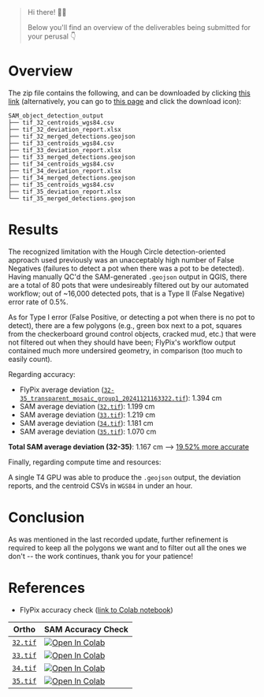 > Hi there! 👋😃
>
> Below you'll find an overview of the deliverables being submitted for your perusal 👇

# Overview

The zip file contains the following, and can be downloaded by clicking [this link](https://github.com/nickmccarty/SAM_object_detection_output_32-35/raw/refs/heads/main/SAM_object_detection_output.zip?download=) (alternatively, you can go to [this page](https://github.com/nickmccarty/SAM_object_detection_output_32-35/blob/main/SAM_object_detection_output.zip) and click the download icon):

```
SAM_object_detection_output
├── tif_32_centroids_wgs84.csv
├── tif_32_deviation_report.xlsx
├── tif_32_merged_detections.geojson
├── tif_33_centroids_wgs84.csv
├── tif_33_deviation_report.xlsx
├── tif_33_merged_detections.geojson
├── tif_34_centroids_wgs84.csv
├── tif_34_deviation_report.xlsx
├── tif_34_merged_detections.geojson
├── tif_35_centroids_wgs84.csv
├── tif_35_deviation_report.xlsx
└── tif_35_merged_detections.geojson
```

# Results

The recognized limitation with the Hough Circle detection-oriented approach used previously was an unacceptably high number of False Negatives (failures to detect a pot when there was a pot to be detected). Having manually QC'd the SAM-generated `.geojson` output in QGIS, there are a total of 80 pots that were undesireably filtered out by our automated workflow; out of ~16,000 detected pots, that is a Type II (False Negative) error rate of 0.5%.

As for Type I error (False Positive, or detecting a pot when there is no pot to detect), there are a few polygons (e.g., green box next to a pot, squares from the checkerboard ground control objects, cracked mud, etc.) that were not filtered out when they should have been; FlyPix's workflow output contained much more undersired geometry, in comparison (too much to easily count).

Regarding accuracy:

* FlyPix average deviation ([`32-35_transparent_mosaic_group1_20241121163322.tif`](https://drive.google.com/file/d/1yk3OA8OIgmL8BYlZnO5rl0ZJhcQzRslA/view?usp=sharing)): 1.394 cm
* SAM average deviation ([`32.tif`](https://drive.google.com/file/d/17TsZtBEhz9w3ymWQb7dllykLDIaCpYPg/view?usp=sharing)): 1.199 cm
* SAM average deviation ([`33.tif`](https://drive.google.com/file/d/1NR6nKKw-MGjxFQQPExBPtURTspkpY1n5/view?usp=sharing)): 1.219 cm
* SAM average deviation ([`34.tif`](https://drive.google.com/file/d/1bWFN69mWeXfez9DtQqapQ6e2EnriSVFy/view?usp=sharing)): 1.181 cm
* SAM average deviation ([`35.tif`](https://drive.google.com/file/d/1u1AOgR9OYWjCsKGLkbHNAHIx5j3UEsm0/view?usp=sharing)): 1.070 cm 

**Total SAM average deviation (32-35)**: 1.167 cm --> <ins>19.52% more accurate</ins>

Finally, regarding compute time and resources:

A single T4 GPU was able to produce the `.geojson` output, the deviation reports, and the centroid CSVs in `WGS84` in under an hour.

# Conclusion

As was mentioned in the last recorded update, further refinement is required to keep all the polygons we want and to filter out all the ones we don't -- the work continues, thank you for your patience!

# References

* FlyPix accuracy check ([link to Colab notebook](https://colab.research.google.com/drive/1LoZu_Lh9QqJCDyTn9d2XPJ8R6BgBAyBB?usp=sharing#offline=true&sandboxMode=true))

| Ortho               | SAM Accuracy Check                                                                                                                |
|--------------------|------------------------------------------------------------------------------------------------------------------------------------|
| [`32.tif`](https://drive.google.com/file/d/17TsZtBEhz9w3ymWQb7dllykLDIaCpYPg/view?usp=sharing)      | [![Open In Colab](https://colab.research.google.com/assets/colab-badge.svg)](https://colab.research.google.com/drive/1OUnxhLMZPggSDUSCRIOmL9SdxFM-0Tg8?usp=sharing#offline=true&sandboxMode=true) |
| [`33.tif`](https://drive.google.com/file/d/1NR6nKKw-MGjxFQQPExBPtURTspkpY1n5/view?usp=sharing)      | [![Open In Colab](https://colab.research.google.com/assets/colab-badge.svg)](https://colab.research.google.com/drive/1nkpVChniGlSlL22rOsGKso-uk7_-n4JA?usp=sharing#offline=true&sandboxMode=true) |
| [`34.tif`](https://drive.google.com/file/d/1bWFN69mWeXfez9DtQqapQ6e2EnriSVFy/view?usp=sharing)      | [![Open In Colab](https://colab.research.google.com/assets/colab-badge.svg)](https://colab.research.google.com/drive/1bphUISx8zppOaMUqFwryZW9R7uGvoOOg?usp=sharing#offline=true&sandboxMode=true) |
| [`35.tif`](https://drive.google.com/file/d/1u1AOgR9OYWjCsKGLkbHNAHIx5j3UEsm0/view?usp=sharing)      | [![Open In Colab](https://colab.research.google.com/assets/colab-badge.svg)](https://colab.research.google.com/drive/1lOspO6mzrvFjvZK47v-GOiV3znvX0xsy?usp=sharing#offline=true&sandboxMode=true) |
